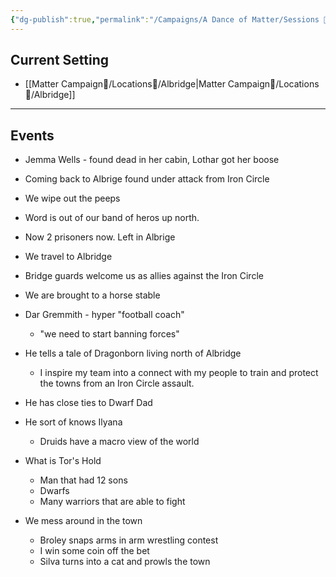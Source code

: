 ```yaml
---
{"dg-publish":true,"permalink":"/Campaigns/A Dance of Matter/Sessions 📝/Session 005/"}
---
```




## Current Setting
- [[Matter Campaign📁/Locations📌/Albridge\|Matter Campaign📁/Locations📌/Albridge]] 
---

## Events
-   Jemma Wells - found dead in her cabin, Lothar got her boose
-   Coming back to Albrige found under attack from Iron Circle
-   We wipe out the peeps
-   Word is out of our band of heros up north.
-   Now 2 prisoners now. Left in Albrige

-   We travel to Albridge
-   Bridge guards welcome us as allies against the Iron Circle
-   We are brought to a horse stable
-   Dar Gremmith - hyper "football coach"
	-   "we need to start banning forces"
-   He tells a tale of Dragonborn living north of Albridge
	-   I inspire my team into a connect with my people to train and protect the towns from an Iron Circle assault.
-   He has close ties to Dwarf Dad
-   He sort of knows Ilyana
	-   Druids have a macro view of the world
-   What is Tor's Hold
	-   Man that had 12 sons
	-   Dwarfs
	-   Many warriors that are able to fight
-   We mess around in the town
	-   Broley snaps arms in arm wrestling contest
	-   I win some coin off the bet
	-   Silva turns into a cat and prowls the town